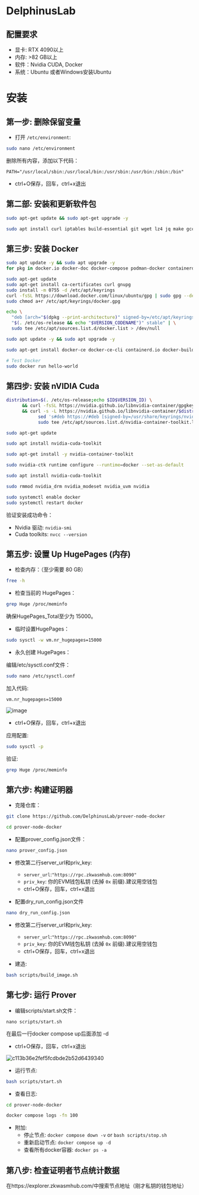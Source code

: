 # DelphinusLab

## 配置要求
* 显卡: RTX 4090以上
* 内存: >82 GB以上
* 软件：Nvidia CUDA, Docker
* 系统：Ubuntu 或者Windows安装Ubuntu


# 安装

## 第一步: 删除保留变量

* 打开 `/etc/environment`:
```bash
sudo nano /etc/environment
```
删除所有内容，添加以下代码：
```
PATH="/usr/local/sbin:/usr/local/bin:/usr/sbin:/usr/bin:/sbin:/bin"
```
* ctrl+O保存，回车，ctrl+x退出
## 第二部: 安装和更新软件包
```bash
sudo apt-get update && sudo apt-get upgrade -y
```
```bash
sudo apt install curl iptables build-essential git wget lz4 jq make gcc nano automake autoconf tmux htop nvme-cli libgbm1 pkg-config libssl-dev libleveldb-dev tar clang bsdmainutils ncdu unzip libleveldb-dev  -y
```

## 第三步: 安装 Docker
```bash
sudo apt update -y && sudo apt upgrade -y
for pkg in docker.io docker-doc docker-compose podman-docker containerd runc; do sudo apt-get remove $pkg; done

sudo apt-get update
sudo apt-get install ca-certificates curl gnupg
sudo install -m 0755 -d /etc/apt/keyrings
curl -fsSL https://download.docker.com/linux/ubuntu/gpg | sudo gpg --dearmor -o /etc/apt/keyrings/docker.gpg
sudo chmod a+r /etc/apt/keyrings/docker.gpg

echo \
  "deb [arch="$(dpkg --print-architecture)" signed-by=/etc/apt/keyrings/docker.gpg] https://download.docker.com/linux/ubuntu \
  "$(. /etc/os-release && echo "$VERSION_CODENAME")" stable" | \
  sudo tee /etc/apt/sources.list.d/docker.list > /dev/null

sudo apt update -y && sudo apt upgrade -y

sudo apt-get install docker-ce docker-ce-cli containerd.io docker-buildx-plugin docker-compose-plugin

# Test Docker
sudo docker run hello-world
```

## 第四步: 安装 nVIDIA Cuda
```bash
distribution=$(. /etc/os-release;echo $ID$VERSION_ID) \
      && curl -fsSL https://nvidia.github.io/libnvidia-container/gpgkey | sudo gpg --dearmor -o /usr/share/keyrings/nvidia-container-toolkit-keyring.gpg \
      && curl -s -L https://nvidia.github.io/libnvidia-container/$distribution/libnvidia-container.list | \
            sed 's#deb https://#deb [signed-by=/usr/share/keyrings/nvidia-container-toolkit-keyring.gpg] https://#g' | \
            sudo tee /etc/apt/sources.list.d/nvidia-container-toolkit.list
```
```bash
sudo apt-get update
```
```bash
sudo apt install nvidia-cuda-toolkit
```
```bash
sudo apt-get install -y nvidia-container-toolkit
```
```bash
sudo nvidia-ctk runtime configure --runtime=docker --set-as-default
```
```bash
sudo apt install nvidia-cuda-toolkit
```
```bash
sudo rmmod nvidia_drm nvidia_modeset nvidia_uvm nvidia
```
```bash
sudo systemctl enable docker
sudo systemctl restart docker
```

验证安装成功命令：
* Nvidia 驱动: `nvidia-smi`
* Cuda toolkits: `nvcc --version`

## 第五步: 设置 Up HugePages (内存)

* 检查内存：（至少需要 80 GB）
```bash
free -h
```

* 检查当前的 HugePages：
```bash
grep Huge /proc/meminfo
```
确保HugePages_Total至少为 15000。

* 临时设置HugePages：
```bash
sudo sysctl -w vm.nr_hugepages=15000
```

* 永久创建 HugePages：

编辑/etc/sysctl.conf文件：
```bash
sudo nano /etc/sysctl.conf
```
加入代码:
```
vm.nr_hugepages=15000
```
![image](https://github.com/user-attachments/assets/9cf4b872-7c49-48b9-9fb5-aeed5942e984)

* ctrl+O保存，回车，ctrl+x退出

应用配置:
```bash
sudo sysctl -p
```

验证:
```bash
grep Huge /proc/meminfo
```

## 第六步: 构建证明器
* 克隆仓库：
```bash
git clone https://github.com/DelphinusLab/prover-node-docker
```
```bash
cd prover-node-docker
```

* 配置prover_config.json文件：
```bash
nano prover_config.json
```
* 修改第二行server_url和priv_key:  
  * `server_url`:`"https://rpc.zkwasmhub.com:8090"`
  * `priv_key`: 你的EVM钱包私钥 (去掉 `0x` 前缀).建议用空钱包
  * ctrl+O保存，回车，ctrl+x退出

* 配置dry_run_config.json文件
```bash
nano dry_run_config.json
```
* 修改第二行server_url和priv_key:  
  * `server_url`:`"https://rpc.zkwasmhub.com:8090"`
  * `priv_key`: 你的EVM钱包私钥 (去掉 `0x` 前缀).建议用空钱包
  * ctrl+O保存，回车，ctrl+x退出

* 建造: 
```bash
bash scripts/build_image.sh
```

## 第七步: 运行 Prover
* 编辑scripts/start.sh文件：
```
nano scripts/start.sh
```
在最后一行docker compose up后面添加 -d
* ctrl+O保存，回车，ctrl+x退出
  
![c113b36e2fef5fcdbde2b52d6439340](https://github.com/user-attachments/assets/5c872d0d-4bfa-4f69-915a-988af1e34b2a)



* 运行节点:
```bash
bash scripts/start.sh
```

* 查看日志:
```bash
cd prover-node-docker

docker compose logs -fn 100
```

* 附加:
  * 停止节点: `docker compose down -v` or `bash scripts/stop.sh`
  * 重新启动节点: `docker compose up -d`
  * 查看所有docker容器: `docker ps -a`

## 第八步: 检查证明者节点统计数据
在https://explorer.zkwasmhub.com/中搜索节点地址（刚才私钥的钱包地址）



